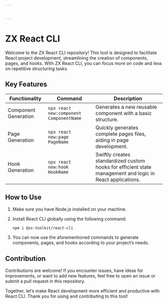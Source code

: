 ```yaml
---


---
```


<h1 id="zx-react-cli">ZX React CLI</h1>
<p>Welcome to the ZX React CLI repository! This tool is designed to facilitate React project development, streamlining the creation of components, pages, and hooks. With ZX React CLI, you can focus more on code and less on repetitive structuring tasks.</p>
<h2 id="key-features">Key Features</h2>

<table>
<thead>
<tr>
<th>Functionality</th>
<th>Command</th>
<th>Description</th>
</tr>
</thead>
<tbody>
<tr>
<td>Component Generation</td>
<td><code>npx react new:component ComponentName</code></td>
<td>Generates a new reusable component with a basic structure.</td>
</tr>
<tr>
<td>Page Generation</td>
<td><code>npx react new:page PageName</code></td>
<td>Quickly generates complete pages files, aiding in page development.</td>
</tr>
<tr>
<td>Hook Generation</td>
<td><code>npx react new:hook HookName</code></td>
<td>Swiftly creates standardized custom hooks for efficient state management and logic in React applications.</td>
</tr>
</tbody>
</table><h2 id="how-to-use">How to Use</h2>
<ol>
<li>
<p>Make sure you have Node.js installed on your machine.</p>
</li>
<li>
<p>Install React CLI globally using the following command:</p>
<p><code>npm i @zx-toolkit/react-cli</code></p>
</li>
<li>
<p>You can now use the aforementioned commands to generate components, pages, and hooks according to your project’s needs.</p>
</li>
</ol>
<h2 id="contribution">Contribution</h2>
<p>Contributions are welcome! If you encounter issues, have ideas for improvements, or want to add new features, feel free to open an issue or submit a pull request in this repository.</p>
<p>Together, let’s make React development more efficient and productive with React CLI. Thank you for using and contributing to this tool!</p>

